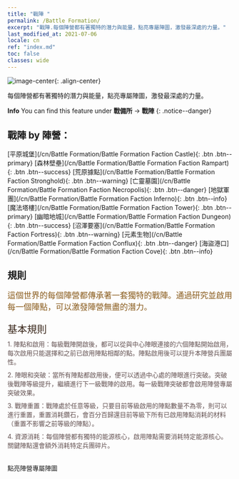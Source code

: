 ```yaml
---
title: "戰陣 "
permalink: /Battle Formation/
excerpt: "戰陣.每個陣營都有著獨特的潛力與能量，點亮專屬陣圖，激發最深處的力量。"
last_modified_at: 2021-07-06
locale: cn
ref: "index.md"
toc: false
classes: wide
---
```


![image-center](/images/newBattleFormation.jpg){: .align-center}

  每個陣營都有著獨特的潛力與能量，點亮專屬陣圖，激發最深處的力量。

**Info** You can find this feature under **戰備所** -> **戰陣** 
{: .notice--danger}

## 戰陣 by 陣營：

  [平原城堡](/cn/Battle Formation/Battle Formation Faction Castle){: .btn .btn--primary} [森林壁壘](/cn/Battle Formation/Battle Formation Faction Rampart){: .btn .btn--success} [荒原據點](/cn/Battle Formation/Battle Formation Faction Stronghold){: .btn .btn--warning} [亡靈墓園](/cn/Battle Formation/Battle Formation Faction Necropolis){: .btn .btn--danger} [地獄軍團](/cn/Battle Formation/Battle Formation Faction Inferno){: .btn .btn--info} [魔法塔樓](/cn/Battle Formation/Battle Formation Faction Tower){: .btn .btn--primary} [幽暗地城](/cn/Battle Formation/Battle Formation Faction Dungeon){: .btn .btn--success} [沼澤要塞](/cn/Battle Formation/Battle Formation Faction Fortress){: .btn .btn--warning} [元素生物](/cn/Battle Formation/Battle Formation Faction Conflux){: .btn .btn--danger} [海盜港口](/cn/Battle Formation/Battle Formation Faction Cove){: .btn .btn--info} 

## 規則

  <span style="color: #8a5c1d;font-size:18px">這個世界的每個陣營都傳承著一套獨特的戰陣。通過研究並啟用每一個陣點，可以激發陣營無盡的潛力。</span><br/><span style="color: #ffffff">　</span><br/><span style="color: #3c2a1e;font-size:22px">基本規則</span><br/><span style="color: #ffffff;font-size:6px">　</span><br/><span style="color: #645252">1. 陣點和啟用：每級戰陣開啟後，都可以從與中心陣眼連接的六個陣點開始啟用，每次啟用只能選擇和之前已啟用陣點相鄰的點。陣點啟用後可以提升本陣營兵團屬性。</span><br/><span style="color: #ffffff;font-size:6px">　</span><br/><span style="color: #645252">2. 陣眼和突破：當所有陣點都啟用後，便可以透過中心處的陣眼進行突破。突破後戰陣等級提升，繼續進行下一級戰陣的啟用。每一級戰陣突破都會啟用陣營專屬突破效果。</span><br/><span style="color: #ffffff;font-size:6px">　</span><br/><span style="color: #645252">3. 戰陣重置：戰陣處於任意等級，只要目前等級啟用的陣點數量不為零，則可以進行重置，重置消耗鑽石，會百分百歸還目前等級下所有已啟用陣點消耗的材料（重置不影響之前等級的陣點）。</span><br/><span style="color: #ffffff;font-size:6px">　</span><br/><span style="color: #645252">4. 資源消耗：每個陣營都有獨特的能源核心，啟用陣點需要消耗特定能源核心。關鍵陣點還會額外消耗特定兵團碎片。</span>

<br/>  點亮陣營專屬陣圖

<br/>
